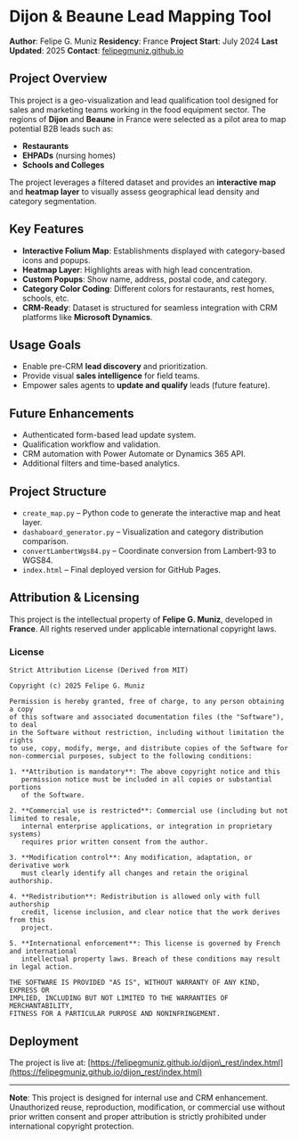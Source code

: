 # Dijon & Beaune Lead Mapping Tool

**Author**: Felipe G. Muniz &#x20;
**Residency**: France &#x20;
**Project Start**: July 2024 &#x20;
**Last Updated**: 2025 &#x20;
**Contact**: [felipegmuniz.github.io](https://felipegmuniz.github.io)

## Project Overview

This project is a geo-visualization and lead qualification tool designed for sales and marketing teams working in the food equipment sector. The regions of **Dijon** and **Beaune** in France were selected as a pilot area to map potential B2B leads such as:

* **Restaurants**
* **EHPADs** (nursing homes)
* **Schools and Colleges**

The project leverages a filtered dataset and provides an **interactive map** and **heatmap layer** to visually assess geographical lead density and category segmentation.

## Key Features

* **Interactive Folium Map**: Establishments displayed with category-based icons and popups.
* **Heatmap Layer**: Highlights areas with high lead concentration.
* **Custom Popups**: Show name, address, postal code, and category.
* **Category Color Coding**: Different colors for restaurants, rest homes, schools, etc.
* **CRM-Ready**: Dataset is structured for seamless integration with CRM platforms like **Microsoft Dynamics**.

## Usage Goals

* Enable pre-CRM **lead discovery** and prioritization.
* Provide visual **sales intelligence** for field teams.
* Empower sales agents to **update and qualify** leads (future feature).

## Future Enhancements

* Authenticated form-based lead update system.
* Qualification workflow and validation.
* CRM automation with Power Automate or Dynamics 365 API.
* Additional filters and time-based analytics.

## Project Structure

* `create_map.py` – Python code to generate the interactive map and heat layer.
* `dashaboard_generator.py` – Visualization and category distribution comparison.
* `convertLambertWgs84.py` – Coordinate conversion from Lambert-93 to WGS84.
* `index.html` – Final deployed version for GitHub Pages.

## Attribution & Licensing

This project is the intellectual property of **Felipe G. Muniz**, developed in **France**. All rights reserved under applicable international copyright laws.

### License

```
Strict Attribution License (Derived from MIT)

Copyright (c) 2025 Felipe G. Muniz

Permission is hereby granted, free of charge, to any person obtaining a copy
of this software and associated documentation files (the "Software"), to deal
in the Software without restriction, including without limitation the rights
to use, copy, modify, merge, and distribute copies of the Software for
non-commercial purposes, subject to the following conditions:

1. **Attribution is mandatory**: The above copyright notice and this
   permission notice must be included in all copies or substantial portions
   of the Software.

2. **Commercial use is restricted**: Commercial use (including but not limited to resale,
   internal enterprise applications, or integration in proprietary systems)
   requires prior written consent from the author.

3. **Modification control**: Any modification, adaptation, or derivative work
   must clearly identify all changes and retain the original authorship.

4. **Redistribution**: Redistribution is allowed only with full authorship
   credit, license inclusion, and clear notice that the work derives from this
   project.

5. **International enforcement**: This license is governed by French and international
   intellectual property laws. Breach of these conditions may result in legal action.

THE SOFTWARE IS PROVIDED "AS IS", WITHOUT WARRANTY OF ANY KIND, EXPRESS OR
IMPLIED, INCLUDING BUT NOT LIMITED TO THE WARRANTIES OF MERCHANTABILITY,
FITNESS FOR A PARTICULAR PURPOSE AND NONINFRINGEMENT.
```

## Deployment

The project is live at: &#x20;
 [https://felipegmuniz.github.io/dijon\_rest/index.html](https://felipegmuniz.github.io/dijon_rest/index.html)

---

**Note**: This project is designed for internal use and CRM enhancement. Unauthorized reuse, reproduction, modification, or commercial use without prior written consent and proper attribution is strictly prohibited under international copyright protection.
